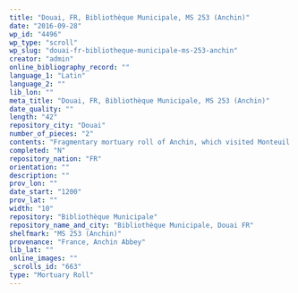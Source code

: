```yaml
---
title: "Douai, FR, Bibliothèque Municipale, MS 253 (Anchin)"
date: "2016-09-28"
wp_id: "4496"
wp_type: "scroll"
wp_slug: "douai-fr-bibliotheque-municipale-ms-253-anchin"
creator: "admin"
online_bibliography_record: ""
language_1: "Latin"
language_2: ""
lib_lon: ""
meta_title: "Douai, FR, Bibliothèque Municipale, MS 253 (Anchin)"
date_quality: ""
length: "42"
repository_city: "Douai"
number_of_pieces: "2"
contents: "Fragmentary mortuary roll of Anchin, which visited Monteuil and Boulogne-sur-Mer."
completed: "N"
repository_nation: "FR"
orientation: ""
description: ""
prov_lon: ""
date_start: "1200"
prov_lat: ""
width: "10"
repository: "Bibliothèque Municipale"
repository_name_and_city: "Bibliothèque Municipale, Douai FR"
shelfmark: "MS 253 (Anchin)"
provenance: "France, Anchin Abbey"
lib_lat: ""
online_images: ""
_scrolls_id: "663"
type: "Mortuary Roll"
---
```



